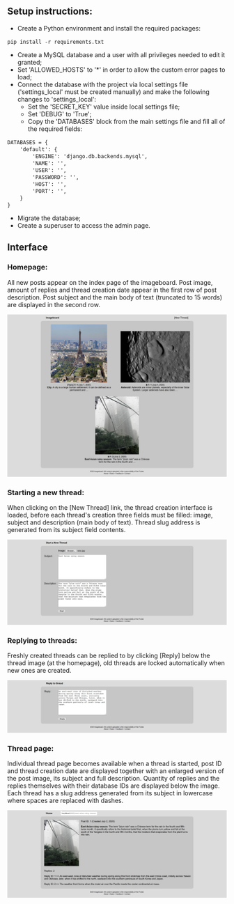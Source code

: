 ## Setup instructions:

* Create a Python environment and install the required packages:
```
pip install -r requirements.txt
```
* Create a MySQL database and a user with all privileges needed to edit it granted;
* Set 'ALLOWED_HOSTS' to '*' in order to allow the custom error pages to load;
* Connect the database with the project via local settings file ('settings_local' must be created manually) and make the following changes to 'settings_local':
  * Set the 'SECRET_KEY' value inside local settings file;
  * Set 'DEBUG' to 'True';
  * Copy the 'DATABASES' block from the main settings file and fill all of the required fields:
```
DATABASES = {
    'default': {
        'ENGINE': 'django.db.backends.mysql',
        'NAME': '',
        'USER': '',
        'PASSWORD': '',
        'HOST': '',
        'PORT': '',
    }
}
```
* Migrate the database;
* Create a superuser to access the admin page.


## Interface

### Homepage:
All new posts appear on the index page of the imageboard. Post image, amount of replies and thread creation date appear in the first row of post description.
Post subject and the main body of text (truncated to 15 words) are displayed in the second row.

![Homepage](media/imageboard/screenshots/homepage.jpg)

### Starting a new thread:
When clicking on the [New Thread] link, the thread creation interface is loaded, before each thread's creation three fields must be filled: image, subject and description (main body of text).
Thread slug address is generated from its subject field contents.

![New thread creation interface](media/imageboard/screenshots/new_thread.jpg)

### Replying to threads:
Freshly created threads can be replied to by clicking [Reply] below the thread image (at the homepage), old threads are locked automatically when new ones are created.

![Reply to thread interface](media/imageboard/screenshots/reply.jpg)

### Thread page:
Individual thread page becomes available when a thread is started, post ID and thread creation date are displayed together with an enlarged version of the post image, its subject and full description.
Quantity of replies and the replies themselves with their database IDs are displayed below the image. Each thread has a slug address generated from its subject in lowercase where spaces are replaced with dashes.

![Individual post page](media/imageboard/screenshots/post.jpg)